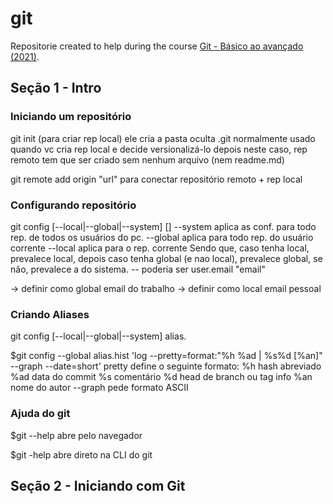 # git
Repositorie created to help during the course [Git - Básico ao avançado (2021)](https://www.udemy.com/course/git-basico-ao-avancado-2021/). 

## Seção 1 - Intro


### Iniciando um repositório
git init 
(para criar rep local) ele cria a pasta oculta .git
normalmente usado quando vc cria rep local e decide versionalizá-lo depois
neste caso, rep remoto tem que ser criado sem nenhum arquivo (nem readme.md)

git remote add origin "url"
para conectar repositório remoto + rep local

### Configurando repositório

git config [--local|--global|--system] <key> [<value>]
	--system aplica as conf. para todo rep. de todos os usuários do pc.
	--global aplica para todo rep. do usuário corrente
	--local aplica para o rep. corrente
Sendo que, caso tenha local, prevalece local, depois caso tenha global (e nao local), prevalece global, se não, prevalece a do sistema.
	--<key> poderia ser user.email "email"

-> definir como global email do trabalho
-> definir como local email pessoal

### Criando Aliases

git config [--local|--global|--system] alias.<comando curto> <comando longo>

$git config --global alias.hist 'log --pretty=format:"%h %ad | %s%d [%an]" --graph --date=short'
	pretty define o seguinte formato:
	%h hash abreviado
	%ad data do commit
	%s comentário
	%d head de branch ou tag info
	%an nome do autor
	--graph pede formato ASCII

### Ajuda do git

$git <comando> --help
abre pelo navegador

$git <comando> -help
abre direto na CLI do git
  
##  Seção 2 - Iniciando com Git
